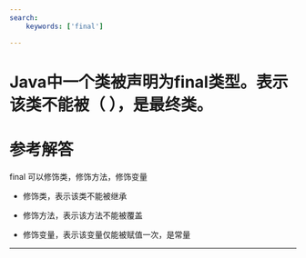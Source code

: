 ```yaml
---
search:
    keywords: ['final']

---
```


# Java中一个类被声明为final类型。表示该类不能被（ ），是最终类。

# 参考解答

final 可以修饰类，修饰方法，修饰变量

* 修饰类，表示该类不能被继承

* 修饰方法，表示该方法不能被覆盖

* 修饰变量，表示该变量仅能被赋值一次，是常量

---

